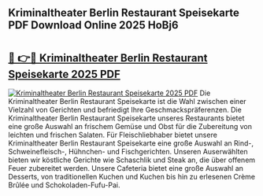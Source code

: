 ## Kriminaltheater Berlin Restaurant Speisekarte PDF Download Online 2025 HoBj6

# <h2><a href="http://gc7dmz.nevu.top/?p=Kriminaltheater+Berlin+Restaurant+Speisekarte">🔗 👉🔴 Kriminaltheater Berlin Restaurant Speisekarte 2025 PDF</a></h2>

[![Kriminaltheater Berlin Restaurant Speisekarte 2025 PDF](https://i.imgur.com/dBaPXMq.png)](http://gc7dmz.nevu.top/?p=Kriminaltheater+Berlin+Restaurant+Speisekarte)
Die Kriminaltheater Berlin Restaurant Speisekarte ist die Wahl zwischen einer Vielzahl von Gerichten und befriedigt Ihre Geschmackspräferenzen. Die Kriminaltheater Berlin Restaurant Speisekarte unseres Restaurants bietet eine große Auswahl an frischem Gemüse und Obst für die Zubereitung von leichten und frischen Salaten. Für Fleischliebhaber bietet unsere Kriminaltheater Berlin Restaurant Speisekarte eine große Auswahl an Rind-, Schweinefleisch-, Hühnchen- und Fischgerichten. Unseren Auserwählten bieten wir köstliche Gerichte wie Schaschlik und Steak an, die über offenem Feuer zubereitet werden. Unsere Cafeteria bietet eine große Auswahl an Desserts, von traditionellen Kuchen und Kuchen bis hin zu erlesenen Crème Brûlée und Schokoladen-Fufu-Pai.
